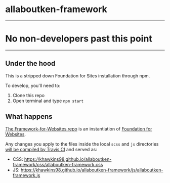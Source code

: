 # allaboutken-framework

---
# No non-developers past this point
---

## Under the hood

This is a stripped down Foundation for Sites installation through npm.

To develop, you'll need to:

1. Clone this repo
1. Open terminal and type `npm start`

## What happens

<a href="https://github.com/khawkins98/allaboutken-framework">The Framework-for-Websites repo</a> is an instantiation of <a href="https://github.com/zurb/foundation-sites">Foundation for Websites</a>.

Any changes you apply to the files inside the local `scss` and `js` directories <a href="https://travis-ci.org/EMBL-Design-Language/Framework-for-Websites">will be compiled by Travis CI</a> and served as:
- CSS: https://khawkins98.github.io/allaboutken-framework/css/allaboutken-framework.css
- JS: https://khawkins98.github.io/allaboutken-framework/js/allaboutken-framework.js
